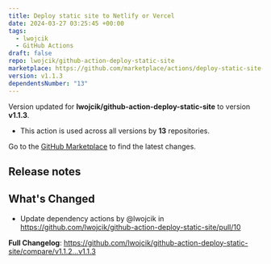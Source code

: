 ```yaml
---
title: Deploy static site to Netlify or Vercel
date: 2024-03-27 03:25:45 +00:00
tags:
  - lwojcik
  - GitHub Actions
draft: false
repo: lwojcik/github-action-deploy-static-site
marketplace: https://github.com/marketplace/actions/deploy-static-site-to-netlify-or-vercel
version: v1.1.3
dependentsNumber: "13"
---
```



Version updated for **lwojcik/github-action-deploy-static-site** to version **v1.1.3**.
- This action is used across all versions by **13** repositories.

Go to the [GitHub Marketplace](https://github.com/marketplace/actions/deploy-static-site-to-netlify-or-vercel) to find the latest changes.

## Release notes

## What's Changed
* Update dependency actions by @lwojcik in https://github.com/lwojcik/github-action-deploy-static-site/pull/10


**Full Changelog**: https://github.com/lwojcik/github-action-deploy-static-site/compare/v1.1.2...v1.1.3
